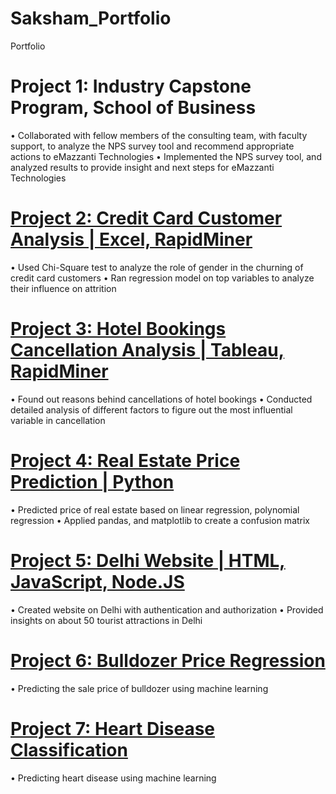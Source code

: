 # Saksham_Portfolio
Portfolio

# Project 1: Industry Capstone Program, School of Business
•	Collaborated with fellow members of the consulting team, with faculty support, to analyze the NPS survey tool and recommend appropriate actions to eMazzanti Technologies
•	Implemented the NPS survey tool, and analyzed results to provide insight and next steps for eMazzanti Technologies

# [Project 2: Credit Card Customer Analysis | Excel, RapidMiner](https://github.com/sakshambansal-us/Credit-card-customer-analysis)
•	Used Chi-Square test to analyze the role of gender in the churning of credit card customers
•	Ran regression model on top variables to analyze their influence on attrition

# [Project 3: Hotel Bookings Cancellation Analysis | Tableau, RapidMiner](https://github.com/sakshambansal-us/Hotel-bookings-cancellation-analysis)
•	Found out reasons behind cancellations of hotel bookings
•	Conducted detailed analysis of different factors to figure out the most influential variable in cancellation

# [Project 4: Real Estate Price Prediction | Python](https://github.com/sakshambansal-us/Real-Estate-Price-Prediction)
•	Predicted price of real estate based on linear regression, polynomial regression
•	Applied pandas, and matplotlib to create a confusion matrix

# [Project 5: Delhi Website | HTML, JavaScript, Node.JS](https://github.com/sakshambansal-us/dil-walo-ki-dilli)
•	Created website on Delhi with authentication and authorization
•	Provided insights on about 50 tourist attractions in Delhi

# [Project 6: Bulldozer Price Regression](https://github.com/sakshambansal-us/Bulldozer-price-regression)
•	Predicting the sale price of bulldozer using machine learning

# [Project 7: Heart Disease Classification](https://github.com/sakshambansal-us/Heart-Disease-Classification)
•	Predicting heart disease using machine learning
